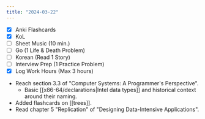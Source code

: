 ```yaml
---
title: "2024-03-22"
---
```


- [x] Anki Flashcards
- [x] KoL
- [ ] Sheet Music (10 min.)
- [ ] Go (1 Life & Death Problem)
- [ ] Korean (Read 1 Story)
- [ ] Interview Prep (1 Practice Problem)
- [x] Log Work Hours (Max 3 hours)

* Reach section 3.3 of "Computer Systems: A Programmer's Perspective".
	* Basic [[x86-64/declarations|Intel data types]] and historical context around their naming.
* Added flashcards on [[trees]].
* Read chapter 5 "Replication" of "Designing Data-Intensive Applications".